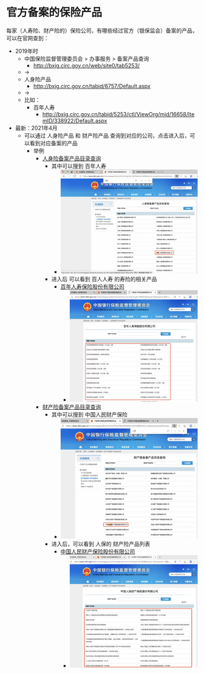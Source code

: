 # 官方备案的保险产品

每家（人寿险、财产险的）保险公司，有哪些经过官方（银保监会）备案的产品，可以在官网查到：

* 2019年时
  * 中国保险监督管理委员会 > 办事服务 > 备案产品查询
    * http://bxjg.circ.gov.cn/web/site0/tab5253/
  * ->
  * 人身险产品
    * http://bxjg.circ.gov.cn/tabid/6757/Default.aspx
  * ->
  * 比如：
    * 百年人寿
      * http://bxjg.circ.gov.cn/tabid/5253/ctl/ViewOrg/mid/16658/ItemID/338922/Default.aspx
* 最新：2021年4月
  * 可以通过 人身险产品 和 财产险产品 查询到对应的公司，点击进入后，可以看到对应备案的产品
    * 举例
      * [人身险备案产品目录查询](https://www.cbirc.gov.cn/cn/view/pages/ItemList.html?itemPId=937&itemId=941&itemUrl=zaixianfuwu/renshenxian.html&itemName=%E4%BA%BA%E8%BA%AB%E9%99%A9%E5%A4%87%E6%A1%88%E4%BA%A7%E5%93%81%E7%9B%AE%E5%BD%95%E6%9F%A5%E8%AF%A2)
        * 其中可以搜到 百年人寿
          * ![people_search_aeon_life](../../assets/img/people_search_aeon_life.jpg)
        * 进入后 可以看到 百人人寿 的寿险的相关产品
          * [百年人寿保险股份有限公司](https://www.cbirc.gov.cn/cn/view/pages/zaixianfuwu/productList.html?orgid=338922&classid=1&orgname=%E7%99%BE%E5%B9%B4%E4%BA%BA%E5%AF%BF%E4%BF%9D%E9%99%A9%E8%82%A1%E4%BB%BD%E6%9C%89%E9%99%90%E5%85%AC%E5%8F%B8)
            * ![product_list_aeon_life](../../assets/img/product_list_aeon_life.jpg)
      * [财产险备案产品目录查询](https://www.cbirc.gov.cn/cn/view/pages/ItemList.html?itemPId=937&itemId=942&itemUrl=zaixianfuwu/caichanxian.html&itemName=%E8%B4%A2%E4%BA%A7%E9%99%A9%E5%A4%87%E6%A1%88%E4%BA%A7%E5%93%81%E7%9B%AE%E5%BD%95%E6%9F%A5%E8%AF%A2)
        * 其中可以搜到 中国人民财产保险
          * ![property_company_china_people](../../assets/img/property_company_china_people.jpg)
        * 进入后，可以看到 人保的 财产险产品列表
          * [中国人民财产保险股份有限公司](https://www.cbirc.gov.cn/cn/view/pages/zaixianfuwu/productList.html?orgid=670826&classid=2&orgname=%E4%B8%AD%E5%9B%BD%E4%BA%BA%E6%B0%91%E8%B4%A2%E4%BA%A7%E4%BF%9D%E9%99%A9%E8%82%A1%E4%BB%BD%E6%9C%89%E9%99%90%E5%85%AC%E5%8F%B8#1)
            * ![product_list_china_people_property](../../assets/img/product_list_china_people_property.jpg)

